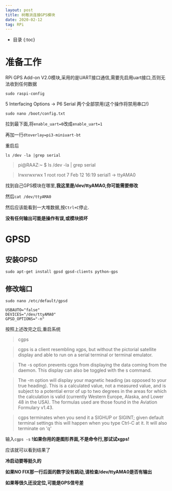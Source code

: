 ```yaml
---
layout: post
title: 树莓派连接GPS模块
date: 2020-02-12
tag: RPi
---
```


* 目录
{:toc}

# 准备工作

RPi GPS Add-on V2.0模块,采用的是UART接口通信,需要先启用uart接口,否则无法收到任何数据

`sudo raspi-config`

5 Interfacing Options -> P6 Serial 两个全部禁用(这个操作将禁用串口!)

`sudo nano /boot/config.txt`

拉到最下面,将`enable_uart=0`改成`enable_uart=1`

再加一行`dtoverlay=pi3-miniuart-bt`

重启后

`ls /dev -la |grep serial`

> pi@RAAZ:~ $ ls /dev -la \| grep serial

> lrwxrwxrwx  1 root root           7 Feb 12 16:19 serial1 -> ttyAMA0

找到自己GPS模块在哪里,**我这里是/dev/ttyAMA0,你可能需要修改**

然后`cat /dev/ttyAMA0`

然后应该能看到一大堆数据,按`Ctrl+C`停止.

**没有任何输出可能是操作有误,或模块损坏**

# GPSD

## 安装GPSD

`sudo apt-get install gpsd gpsd-clients python-gps`

## 修改端口

`sudo nano /etc/default/gpsd`

```
USBAUTO="false"
DEVICES="/dev/ttyAMA0"
GPSD_OPTIONS="-n"
```
按照上述改完之后,重启系统

> cgps

> cgps is a client resembling xgps, but without the pictorial satellite display and able to run on a serial terminal or terminal emulator.

> The -s option prevents cgps from displaying the data coming from the daemon. This display can also be toggled with the s command.

> The -m option will display your magnetic heading (as opposed to your true heading). This is a calculated value, not a measured value, and is subject to a potential error of up to two degrees in the areas for which the calculation is valid (currently Western Europe, Alaska, and Lower 48 in the USA). The formulas used are those found in the Aviation Formulary v1.43.

> cgps terminates when you send it a SIGHUP or SIGINT; given default terminal settings this will happen when you type Ctrl-C at it. It will also terminate on 'q'

输入`cgps -s`
**!如果你用的是图形界面,不是命令行,那试试xgps!**

应该就可以看到结果了


**冷启动要等挺久的**

**如果NO FIX那一行后面的数字没有跳动,请检查/dev/ttyAMA0是否有输出**

**如果等很久还没定位,可能是GPS信号差**
